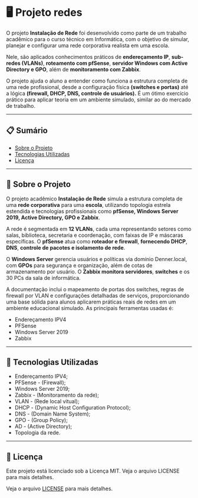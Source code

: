 # 🖥️ Projeto redes

O projeto **Instalação de Rede** foi desenvolvido como parte de um trabalho acadêmico para o curso técnico em Informática, com o objetivo de simular, planejar e configurar uma rede corporativa realista em uma escola.

Nele, são aplicados conhecimentos práticos de **endereçamento IP**, **sub-redes (VLANs)**, **roteamento com pfSense**, **servidor Windows com Active Directory e GPO**, além de **monitoramento com Zabbix**.

O projeto ajuda o aluno a entender como funciona a estrutura completa de uma rede profissional, desde a configuração física **(switches e portas)** até a lógica **(firewall, DHCP, DNS, controle de usuários).** É um ótimo exercício prático para aplicar teoria em um ambiente simulado, similar ao do mercado de trabalho.

---


## 📋 Sumário

- [Sobre o Projeto](#sobre-o-projeto)
- [Tecnologias Utilizadas](#tecnologias-utilizadas)
- [Licença](#licença)

---


## 📌 Sobre o Projeto

O projeto acadêmico **Instalação de Rede** simula a estrutura completa de uma **rede corporativa** para uma **escola**, utilizando topologia estrela estendida e tecnologias profissionais como **pfSense, Windows Server 2019, Active Directory, GPO e Zabbix**.

A rede é segmentada em **12 VLANs**, cada uma representando setores como salas, biblioteca, secretaria e coordenação, com faixas de IP e máscaras específicas. O **pfSense** atua como **roteador e firewall**, **fornecendo DHCP**, **DNS**, **controle de pacotes e isolamento de rede**.

O **Windows Server** gerencia usuários e políticas via domínio Denner.local, com **GPOs** para segurança e organização, além de cotas de armazenamento por usuário. O **Zabbix monitora servidores**, **switches** e os 30 PCs da sala de informática.

A documentação inclui o mapeamento de portas dos switches, regras de firewall por VLAN e configurações detalhadas de serviços, proporcionando uma base sólida para alunos aplicarem práticas reais de redes em um ambiente educacional simulado. As principais ferramentas usadas é:

- Endereçamento IPV4
- PFSense
- Windows Server 2019
- Zabbix

---


## 🧰 Tecnologias Utilizadas

- Endereçamento IPV4;
- PFSense - (Firewall);
- Windows Server 2019;
- Zabbix - (Monitoramento da rede);
- VLAN - (Rede local vitual);
- DHCP - (Dynamic Host Configuration Protocol);
- DNS - (Domain Name System);
- GPO - (Group Policy);
- AD - (Active Directory);
- Topologia da rede.

---


## 📕 Licença

Este projeto está licenciado sob a Licença MIT. 
Veja o arquivo LICENSE para mais detalhes.

Veja o arquivo [LICENSE](LICENSE) para mais detalhes.   
